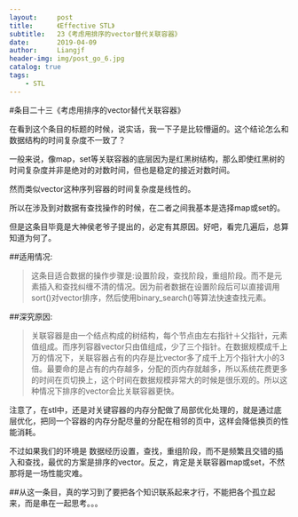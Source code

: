 ```yaml
---
layout:     post                  
title:      《Effective STL》         
subtitle:   23《考虑用排序的vector替代关联容器》
date:       2019-04-09          
author:     Liangjf                  
header-img: img/post_go_6.jpg
catalog: true                      
tags:                       
    - STL
---
```


#条目二十三《考虑用排序的vector替代关联容器》

在看到这个条目的标题的时候，说实话，我一下子是比较懵逼的。这个结论怎么和数据结构的时间复杂度不一致了？

一般来说，像map，set等关联容器的底层因为是红黑树结构，那么即使红黑树的时间复杂度并非是绝对的对数时间，但也是稳定的接近对数时间。

然而类似vector这种序列容器的时间复杂度是线性的。

所以在涉及到对数据有查找操作的时候，在二者之间我基本是选择map或set的。

但是这条目毕竟是大神侯老爷子提出的，必定有其原因。好吧，看完几遍后，总算知道为何了。

##适用情况:
> 这条目适合数据的操作步骤是:设置阶段，查找阶段，重组阶段。而不是元素插入和查找纠缠不清的情况。因为前者数据在设置阶段后可以直接调用sort()对vector排序，然后使用binary_search()等算法快速查找元素。

##深究原因:
> 关联容器是由一个结点构成的树结构，每个节点由左右指针＋父指针，元素值组成。而序列容器vector只由值组成，少了三个指针。在数据规模成千上万的情况下，关联容器占有的内存是比vector多了成千上万个指针大小的3倍。最要命的是占有的内存越多，分配的页内存就越多，所以系统花费更多的时间在页切换上，这个时间在数据规模非常大的时候是很乐观的。所以这种情况下排序的vector会比关联容器更快。

注意了，在stl中，还是对关键容器的内存分配做了局部优化处理的，就是通过底层优化，把同一个容器的内存分配尽量的分配在相邻的页中，这样会降低换页的性能消耗。

不过如果我们的环境是 数据经历设置，查找，重组阶段，而不是频繁且交错的插入和查找，最优的方案是排序的vector。反之，肯定是关联容器map或set，不然那将是一场性能灾难。

##从这一条目，真的学习到了要把各个知识联系起来才行，不能把各个孤立起来，而是串在一起思考。。。